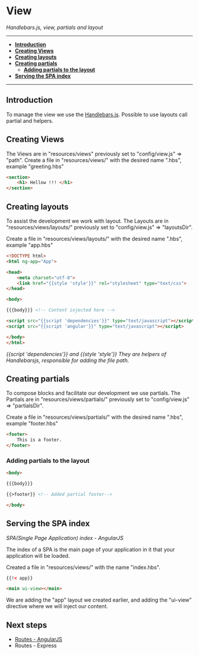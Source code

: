 # View
*Handlebars.js, view, partials and layout*

---

- [**Introduction**](#introduction)
- [**Creating Views**](#creatingviews)
- [**Creating layouts**](#creatinglayouts)
- [**Creating partials**](#creatingpartials)
  - [**Adding partials to the layout**](#addingpartialstothelayout)
- [**Serving the SPA index**](#servingthespaindex)

---

## Introduction

To manage the view we use the [Handlebars.js](http://handlebarsjs.com/). Possible to use layouts call partial and helpers.

## Creating Views
The Views are in "resources/views" previously set to "config/view.js" => "path".
Create a file in "resources/views/" with the desired name ".hbs", example "greeting.hbs"

```html
<section>
    <h1> Hellow !!! </h1>
</section>
```

## Creating layouts

To assist the development we work with layout. The Layouts are in "resources/views/layouts/" previously set to "config/view.js" => "layoutsDir".

Create a file in "resources/views/layouts/" with the desired name ".hbs", example "app.hbs"

```html
<!DOCTYPE html>
<html ng-app="App">

<head>
    <meta charset="utf-8">
    <link href="{{style 'style'}}" rel="stylesheet" type="text/css">
</head>

<body>

{{{body}}} <!-- Content injected here -->

<script src="{{script 'dependencies'}}" type="text/javascript"></script>
<script src="{{script 'angular'}}" type="text/javascript"></script>

</body>
</html>
```
*{{script 'dependencies'}} and {{style 'style'}} They are helpers of Handlebarsjs, responsible for adding the file path.*

## Creating partials

To compose blocks and facilitate our development we use partials. The Partials are in "resources/views/partials/" previously set to "config/view.js" => "partialsDir".

Create a file in "resources/views/partials/" with the desired name ".hbs", example "footer.hbs"

```html
<footer>
    This is a footer.
</footer>
```

### Adding partials to the layout

```html
<body>

{{{body}}}

{{>footer}} <!-- Added partial footer-->

</body>
```

## Serving the SPA index
*SPA(Single Page Application) index - AngularJS*

The index of a SPA is the main page of your application in it that your application will be loaded.

Created a file in "resources/views/" with the name "index.hbs".

```html
{{!< app}}

<main ui-view></main>
```

We are adding the "app" layout we created earlier, and adding the "ui-view" directive where we will inject our content.


## Next steps

* [Routes - AngularJS](https://github.com/meanstack-io/meanstack-docs/blob/master/Routes-AngularJS.md)
* Routes - Express
